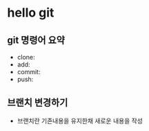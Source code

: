# hello git

## git 명령어 요약

 - clone:
 - add:
 - commit:
 - push:
 
 ## 브랜치 변경하기
  - 브랜치란 기존내용을 유지한채 새로운 내용을 작성